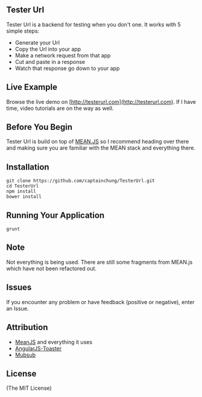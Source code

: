 ## Tester Url

Tester Url is a backend for testing when you don't one. It works with 5 simple steps:

* Generate your Url
* Copy the Url into your app
* Make a network request from that app
* Cut and paste in a response
* Watch that response go down to your app

## Live Example
Browse the live demo on [http://testerurl.com](http://testerurl.com). If I have time, video tutorials are on the way as well.

## Before You Begin

Tester Url is build on top of [MEAN.JS](https://github.com/meanjs/mean) so I recommend heading over there and making sure you are familiar with the MEAN stack and everything there.

## Installation

```
git clone https://github.com/captainchung/TesterUrl.git
cd TesterUrl
npm install
bower install
```

## Running Your Application

```
grunt
```

## Note

Not everything is being used. There are still some fragments from MEAN.js which have not been refactored out.

## Issues

If you encounter any problem or have feedback (positive or negative), enter an Issue.

## Attribution
* [MeanJS](http://meanjs.org/) and everything it uses
* [AngularJS-Toaster](https://github.com/jirikavi/AngularJS-Toaster)
* [Mubsub](https://github.com/scttnlsn/mubsub)

## License
(The MIT License)

